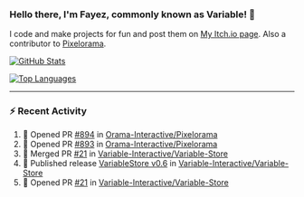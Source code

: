 ### Hello there, I'm Fayez, commonly known as Variable! 👋
I code and make projects for fun and post them on [My Itch.io page](https://variable-industries.itch.io/). Also a contributor to [Pixelorama](https://github.com/Orama-Interactive/Pixelorama).

[![GitHub Stats](https://github-readme-stats.vercel.app/api/?username=Variable-ind&show_icons=true&theme=merko)](https://github.com/anuraghazra/github-readme-stats)

[![Top Languages](https://github-readme-stats.vercel.app/api/top-langs/?username=Variable-ind&layout=compact&theme=merko)](https://github.com/anuraghazra/github-readme-stats)

---

### :zap: Recent Activity

<!--START_SECTION:activity-->
1. 💪 Opened PR [#894](https://github.com/Orama-Interactive/Pixelorama/pull/894) in [Orama-Interactive/Pixelorama](https://github.com/Orama-Interactive/Pixelorama)
2. 💪 Opened PR [#893](https://github.com/Orama-Interactive/Pixelorama/pull/893) in [Orama-Interactive/Pixelorama](https://github.com/Orama-Interactive/Pixelorama)
3. 🎉 Merged PR [#21](https://github.com/Variable-Interactive/Variable-Store/pull/21) in [Variable-Interactive/Variable-Store](https://github.com/Variable-Interactive/Variable-Store)
4. 🚀 Published release [ VariableStore v0.6](https://github.com/Variable-Interactive/Variable-Store/releases/tag/v0.6) in [Variable-Interactive/Variable-Store](https://github.com/Variable-Interactive/Variable-Store)
5. 💪 Opened PR [#21](https://github.com/Variable-Interactive/Variable-Store/pull/21) in [Variable-Interactive/Variable-Store](https://github.com/Variable-Interactive/Variable-Store)
<!--END_SECTION:activity-->

<!--
**Variable-ind/Variable-ind** is a ✨ _special_ ✨ repository because its `README.md` (this file) appears on your GitHub profile.

Here are some ideas to get you started:
- 🌱 I’m currently studying at ...
- 🔭 I’m currently working on ...
- 👯 I’m looking to collaborate on ...
- 🤔 I’m looking for help with ...
- 💬 Ask me about ...
- 📫 How to reach me: ...
- ⚡ Fun fact: ...
-->

